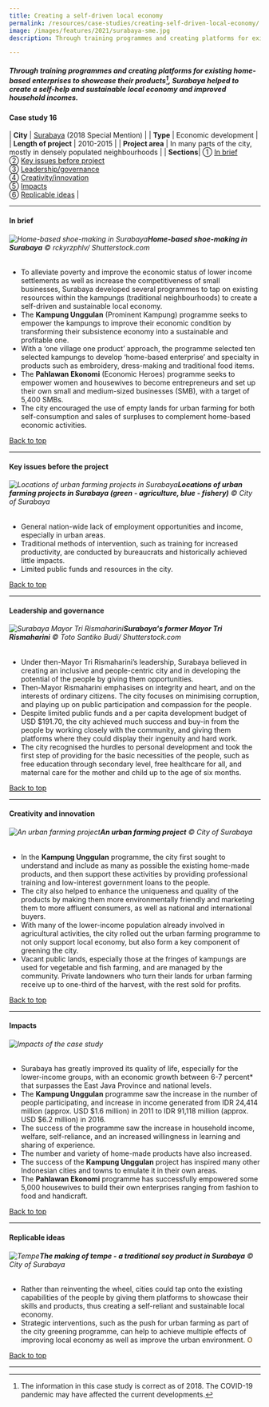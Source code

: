 ```yaml
---
title: Creating a self-driven local economy 
permalink: /resources/case-studies/creating-self-driven-local-economy/
image: /images/features/2021/surabaya-sme.jpg
description: Through training programmes and creating platforms for existing home-based enterprises to showcase their products, Surabaya helped to create a self-help and sustainable local economy and improved household incomes.

---
```


##### Through training programmes and creating platforms for existing home-based enterprises to showcase their products[^1], Surabaya helped to create a self-help and sustainable local economy and improved household incomes. 

#### **Case study 16**

| **City** | [Surabaya](/surabaya/) (2018 Special Mention) |
| **Type** | Economic development |
| **Length of project** | 2010-2015 |
| **Project area** | In many parts of the city, mostly in densely populated neighbourhoods  |
| **Sections**| ① [In brief](#in-brief) <br> ➁ [Key issues before project](#key-issues-before-the-project) <br> ➂ [Leadership/governance](#leadership-and-governance) <br> ➃ [Creativity/innovation](#creativity-and-innovation) <br> ➄ [Impacts](#impacts) <br> ➅ [Replicable ideas](#replicable-ideas) |

---

#### **In brief**

###### ![Home-based shoe-making in Surabaya](/images/features/2021/surabaya-shoe-making.jpg/)**Home-based shoe-making in Surabaya** © rckyrzphlv/ Shutterstock.com

- To alleviate poverty and improve the economic status of lower income settlements as well as increase the competitiveness of small businesses, Surabaya developed several programmes to tap on existing resources within the kampungs (traditional neighbourhoods) to create a self-driven and sustainable local economy. 
- The **Kampung Unggulan** (Prominent Kampung) programme seeks to empower the kampungs to improve their economic condition by transforming their subsistence economy into a sustainable and profitable one. 
- With a ‘one village one product’ approach, the programme selected ten selected kampungs to develop ‘home-based enterprise’ and specialty in products such as embroidery, dress-making and traditional food items. 
- The **Pahlawan Ekonomi** (Economic Heroes) programme seeks to empower women and housewives to become entrepreneurs and set up their own small and medium-sized businesses (SMB), with a target of 5,400 SMBs.
- The city encouraged the use of empty lands for urban farming for both self-consumption and sales of surpluses to complement home-based economic activities. 

[Back to top](#case-study-16)

---

#### **Key issues before the project**

###### ![Locations of urban farming projects in Surabaya](/images/features/2021/urban-farming-locations.jpg/)**Locations of urban farming projects in Surabaya (green - agriculture, blue - fishery)** © City of Surabaya

- General nation-wide lack of employment opportunities and income, especially in urban areas. 
- Traditional methods of intervention, such as training for increased productivity, are conducted by bureaucrats and historically achieved little impacts. 
- Limited public funds and resources in the city.

[Back to top](#case-study-16)

---

#### **Leadership and governance**

###### ![Surabaya Mayor Tri Rismaharini](/images/features/2021/surabay-mayor.jpg/)**Surabaya's former Mayor Tri Rismaharini** © Toto Santiko Budi/ Shutterstock.com

- Under then-Mayor Tri Rismaharini’s leadership, Surabaya believed in creating an inclusive and people-centric city and in developing the potential of the people by giving them opportunities. 
- Then-Mayor Rismaharini emphasises on integrity and heart, and on the interests of ordinary citizens. The city focuses on minimising corruption, and playing up on public participation and compassion for the people. 
- Despite limited public funds and a per capita development budget of USD $191.70, the city achieved much success and buy-in from the people by working closely with the community, and giving them platforms where they could display their ingenuity and hard work. 
- The city recognised the hurdles to personal development and took the first step of providing for the basic necessities of the people, such as free education through secondary level, free healthcare for all, and maternal care for the mother and child up to the age of six months. 

[Back to top](#case-study-16)

---

#### **Creativity and innovation**

###### ![An urban farming project](/images/features/2021/surabaya-urban-farming3.jpg/)**An urban farming project** © City of Surabaya

- In the **Kampung Unggulan** programme, the city first sought to understand and include as many as possible the existing home-made products, and then support these activities by providing professional training and low-interest government loans to the people. 
- The city also helped to enhance the uniqueness and quality of the products by making them more environmentally friendly and marketing them to more affluent consumers, as well as national and international buyers. 
- With many of the lower-income population already involved in agricultural activities, the city rolled out the urban farming programme to not only support local economy, but also form a key component of greening the city. 
- Vacant public lands, especially those at the fringes of kampungs are used for vegetable and fish farming, and are managed by the community. Private landowners who turn their lands for urban farming receive up to one-third of the harvest, with the rest sold for profits. 

[Back to top](#case-study-16)

---

#### **Impacts**

###### ![Impacts of the case study](/images/features/2021/icons-surabaya-case-study.png/)

- Surabaya has greatly improved its quality of life, especially for the lower-income groups, with an economic growth between 6-7 percent* that surpasses the East Java Province and national levels. 
- The **Kampung Unggulan** programme saw the increase in the number of people participating, and increase in income generated from IDR 24,414 million (approx. USD $1.6 million) in 2011 to IDR 91,118 million (approx. USD $6.2 million) in 2016.
- The success of the programme saw the increase in household income, welfare, self-reliance, and an increased willingness in learning and sharing of experience. 
- The number and variety of home-made products have also increased. 
- The success of the **Kampung Unggulan** project has inspired many other Indonesian cities and towns to emulate it in their own areas. 
- The **Pahlawan Ekonomi** programme has successfully empowered some 5,000 housewives to build their own enterprises ranging from fashion to food and handicraft. 

[Back to top](#case-study-16)

---

#### **Replicable ideas**

###### ![Tempe](/images/features/2021/surabaya-tempe.jpg/)**The making of tempe - a traditional soy product in Surabaya** © City of Surabaya

- Rather than reinventing the wheel, cities could tap onto the existing capabilities of the people by giving them platforms to showcase their skills and products, thus creating a self-reliant and sustainable local economy. 
- Strategic interventions, such as the push for urban farming as part of the city greening programme, can help to achieve multiple effects of improving local economy as well as improve the urban environment. **<font color="#967942">O</font>**

[Back to top](#case-study-16)

---

[^1]: The information in this case study is correct as of 2018. The COVID-19 pandemic may have affected the current developments.
